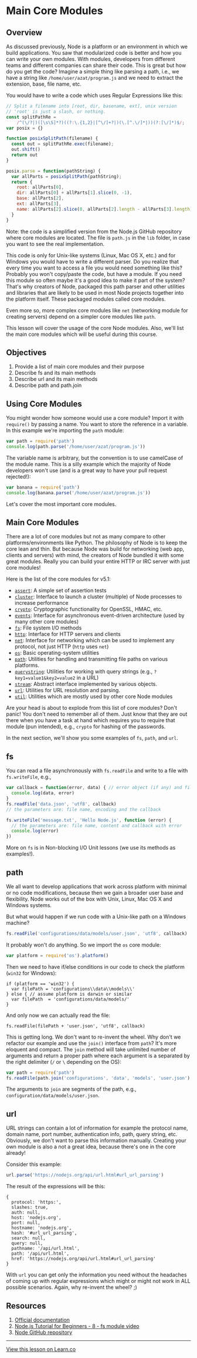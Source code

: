 # Main Core Modules

## Overview

As discussed previously, Node is a platform or an environment in which we build applications. You saw that modularized code is better and how you can write your own modules. With modules, developers from different teams and different companies can share their code. This is great but how do you get the code? Imagine a simple thing like parsing a path, i.e., we have a string like `/home/user/azat/program.js` and we need to extract the extension, base, file name, etc.

You would have to write a code which uses Regular Expressions like this:

```js
// Split a filename into [root, dir, basename, ext], unix version
// 'root' is just a slash, or nothing.
const splitPathRe =
    /^(\/?|)([\s\S]*?)((?:\.{1,2}|[^\/]+?|)(\.[^.\/]*|))(?:[\/]*)$/;
var posix = {}

function posixSplitPath(filename) {
  const out = splitPathRe.exec(filename);
  out.shift()
  return out
}

posix.parse = function(pathString) {
  var allParts = posixSplitPath(pathString);
  return {
    root: allParts[0],
    dir: allParts[0] + allParts[1].slice(0, -1),
    base: allParts[2],
    ext: allParts[3],
    name: allParts[2].slice(0, allParts[2].length - allParts[3].length)
  }
}
```

Note: the code is a simplified version from the Node.js GitHub repository where core modules are located. The file is `path.js` in the `lib` folder, in case you want to see the real implementation.

This code is only for Unix-like systems (Linux, Mac OS X, etc.) and for Windows you would have to write a different parser. Do you realize that every time you want to access a file you would need something like this? Probably you won't copy/paste the code, but have a module. If you need this module so often maybe it's a good idea to make it part of the system? That's why creators of Node, packaged this path parser and other utilities and libraries that are likely to be used in most Node projects together into the platform itself. These packaged modules called core modules.

Even more so, more complex core modules like `net` (networking module for creating servers) depend on a simpler core modules like `path`. 

This lesson will cover the usage of the core Node modules. Also, we'll list the main core modules which will be useful during this course.


## Objectives

1. Provide a list of main core modules and their purpose
1. Describe fs and its main methods
1. Describe url and its main methods
1. Describe path and path.join

## Using Core Modules

You might wonder how someone would use a core module? Import it with `require()` by passing a name. You want to store the reference in a variable. In this example we're importing the `path` module:

```js
var path = require('path')
console.log(path.parse('/home/user/azat/program.js'))
```

The variable name is arbitrary, but the convention is to use camelCase of the module name. This is a silly example which the majority of Node developers won't use (and is a great way to have your pull request rejected!):

```js
var banana = require('path')
console.log(banana.parse('/home/user/azat/program.js'))
```

Let's cover the most important core modules.

## Main Core Modules

There are a lot of core modules but not as many compare to other platforms/environments like Python. The philosophy of Node is to keep the core lean and thin. But because Node was build for networking (web app, clients and servers) with mind, the creators of Node bundled it with some great modules. Really you can build your entire HTTP or IRC server with just core modules!

Here is the list of the core modules for v5.1:

* [`assert`](https://nodejs.org/api/assert.html): A simple set of assertion tests
* [`cluster`](https://nodejs.org/api/cluster.html): Interface to launch a cluster (multiple) of Node processes to increase performance 
* [`crypto`](https://nodejs.org/api/crypto.html): Cryptographic functionality for OpenSSL, HMAC, etc.
* [`events`](https://nodejs.org/api/events.html): Interface for asynchronous event-driven architecture (used by many other core modules)
* [`fs`](https://nodejs.org/api/fs.html): File system I/O methods
* [`http`](https://nodejs.org/api/http.html): Interface for HTTP servers and clients
* [`net`](https://nodejs.org/api/net.html): Interface for networking which can be used to implement any protocol, not just HTTP (`http` uses `net`)
* [`os`](https://nodejs.org/api/os.html): Basic operating-system utilities
* [`path`](https://nodejs.org/api/path.html): Utilities for handling and transmitting file paths on various platforms.
* [`querystring`](https://nodejs.org/api/querystring.html): Utilities for working with query strings (e.g., `?key1=value1&key2=value2` in a URL)
* [`stream`](https://nodejs.org/api/stream.html): Abstract interface implemented by various objects.
* [`url`](https://nodejs.org/api/url.html): Utilities for URL resolution and parsing.
* [`util`](https://nodejs.org/api/util.html): Utilities which are mostly used by other core Node modules

Are your head is about to explode from this list of core modules? Don't panic! You don't need to remember all of them. Just know that they are out there when you have a task at hand which requires you to require that module (pun intended), e.g., `crypto` for hashing of the passwords.

In the next section, we'll show you some examples of `fs`, `path`, and `url`.

## fs

You can read a file asynchronously with `fs.readFile` and write to a file with `fs.writeFile`, e.g.,

```js
var callback = function(error, data) { // error object (if any) and file content
  console.log(data, error)
}
fs.readFile('data.json', 'utf8', callback) 
// the parameters are: file name, encoding and the callback

fs.writeFile('message.txt', 'Hello Node.js', function (error) { 
  // the parameters are: file name, content and callback with error
  console.log(error)
})
```
More on `fs` is in Non-blocking I/O Unit lessons (we use its methods as examples!).

## path

We all want to develop applications that work across platform with minimal or no code modifications, because then we gain a broader user base and flexibility. Node works out of the box with Unix, Linux, Mac OS X and Windows systems.

But what would happen if we run code with a Unix-like path on a Windows machine?

```js
fs.readFile('configurations/data/models/user.json', 'utf8', callback)
```

It probably won't do anything. So we import the `os` core module:

```js
var platform = require('os').platform() 
```

Then we need to have if/else conditions in our code to check the platform (`win32` for Windows):

```
if (platform == 'win32') {
  var filePath = 'configurations\\data\\models\\'
} else { // assume platform is darwin or similar
  var filePath  = 'configurations/data/models/'
}
```

And only now we can actually read the file:

```
fs.readFile(filePath + 'user.json', 'utf8', callback)
```

This is getting long. We don't want to re-invent the wheel. Why don't we refactor our example and use the `join()` interface from `path`? It's more eloquent and compact. The `join` method will take unlimited number of arguments and return a proper path where each argument is a separated by the right delimiter (`/` or `\` depending on the OS):

```js
var path = require('path')
fs.readFile(path.join('configurations', 'data', 'models', 'user.json'), 'utf8', callback)
```

The arguments to `join` are segments of the path, e.g., `configuration/data/models/user.json`.

## url

URL strings can contain a lot of information for example the protocol name, domain name, port number, authentication info, path, query string, etc. Obviously, we don't want to parse this information manually. Creating your own module is also a not a great idea, because there's one in the core already!

Consider this example:

```js
url.parse('https://nodejs.org/api/url.html#url_url_parsing')
```

The result of the expressions will be this:

```
{
  protocol: 'https:',
  slashes: true,
  auth: null,
  host: 'nodejs.org',
  port: null,
  hostname: 'nodejs.org',
  hash: '#url_url_parsing',
  search: null,
  query: null,
  pathname: '/api/url.html',
  path: '/api/url.html',
  href: 'https://nodejs.org/api/url.html#url_url_parsing' 
}
```

With `url` you can get only the information you need without the headaches of coming up with regular expressions which might or might not work in ALL possible scenarios. Again, why re-invent the wheel? ;)

## Resources

1. [Official documentation](https://nodejs.org/api/index.html)
1. [Node.js Tutorial for Beginners - 8 - fs module video](https://www.youtube.com/watch?v=GdBgP71CSow)
1. [Node GitHub repository](https://github.com/nodejs/node/tree/master/lib)


---

<a href='https://learn.co/lessons/node-modules-core' data-visibility='hidden'>View this lesson on Learn.co</a>
